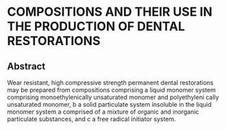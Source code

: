 # COMPOSITIONS AND THEIR USE IN THE PRODUCTION OF DENTAL RESTORATIONS

## Abstract
Wear resistant, high compressive strength permanent dental restorations may be prepared from compositions comprising a liquid monomer system comprising monoethylenically unsaturated monomer and polyethyleni cally unsaturated monomer, b a solid particulate system insoluble in the liquid monomer system a comprised of a mixture of organic and inorganic particulate substances, and c a free radical initiator system.